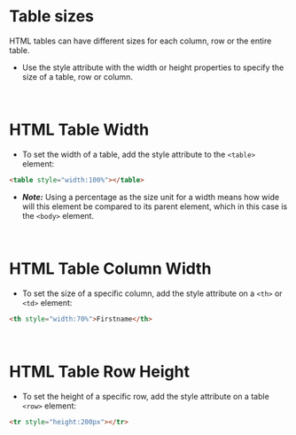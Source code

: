 # Table sizes

HTML tables can have different sizes for each column, row or the entire table.

- Use the style attribute with the width or height properties to specify the size of a table, row or column.

&nbsp;

# HTML Table Width

- To set the width of a table, add the style attribute to the `<table>` element:

```html
<table style="width:100%"></table>
```

- **_Note:_** Using a percentage as the size unit for a width means how wide will this element be compared to its parent element, which in this case is the `<body>` element.

&nbsp;
&nbsp;

# HTML Table Column Width

- To set the size of a specific column, add the style attribute on a `<th>` or `<td>` element:

```html
<th style="width:70%">Firstname</th>
```

&nbsp;
&nbsp;

# HTML Table Row Height

- To set the height of a specific row, add the style attribute on a table `<row>` element:

```html
<tr style="height:200px"></tr>
```

&nbsp;
